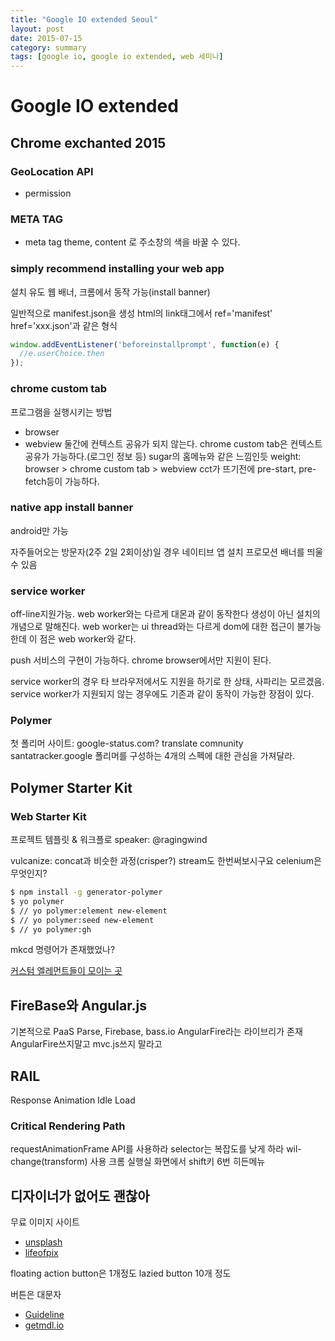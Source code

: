 ```yaml
---
title: "Google IO extended Seoul"
layout: post
date: 2015-07-15
category: summary
tags: [google io, google io extended, web 세미나]
---
```


Google IO extended
===================

Chrome exchanted 2015
---------------------

### GeoLocation API
* permission

### META TAG
 * meta tag theme, content 로 주소창의 색을 바꿀 수 있다.

### simply recommend installing your web app
  설치 유도 웹 배너, 크롬에서 동작 가능(install banner)

일반적으로 manifest.json을 생성
html의 link태그에서 ref='manifest' href='xxx.json'과 같은 형식

```javascript
window.addEventListener('beforeinstallprompt', function(e) {
  //e.userChoice.then
});
```

### chrome custom tab

프로그램을 실행시키는 방법
 * browser
 * webview
둘간에 컨텍스트 공유가 되지 않는다.
chrome custom tab은 컨텍스트 공유가 가능하다.(로그인 정보 등)
sugar의 홈메뉴와 같은 느낌인듯
weight: browser > chrome custom tab > webview
cct가 뜨기전에 pre-start, pre-fetch등이 가능하다.

### native app install banner
  android만 가능

자주들어오는 방문자(2주 2일 2회이상)일 경우 네이티브 앱 설치 프로모션 배너를 띄울 수 있음

### service worker
off-line지원가능.
web worker와는 다르게 대몬과 같이 동작한다 생성이 아닌 설치의 개념으로 말해진다.
web worker는 ui thread와는 다르게 dom에 대한 접근이 불가능한데 이 점은 web worker와 같다.

push 서비스의 구현이 가능하다. chrome browser에서만 지원이 된다.

service worker의 경우 타 브라우저에서도 지원을 하기로 한 상태, 사파리는 모르겠음.
service worker가 지원되지 않는 경우에도 기존과 같이 동작이 가능한 장점이 있다.

### Polymer
첫 폴리머 사이트: google-status.com?
translate comnunity
santatracker.google
폴리머를 구성하는 4개의 스펙에 대한 관심을 가져달라.

Polymer Starter Kit
-------------------

### Web Starter Kit

  프로젝트 템플릿 & 워크플로
  speaker: @ragingwind

vulcanize: concat과 비슷한 과정(crisper?)
stream도 한번써보시구요
celenium은 무엇인지?

```bash
$ npm install -g generator-polymer
$ yo polymer
$ // yo polymer:element new-element
$ // yo polymer:seed new-element
$ // yo polymer:gh
```

mkcd 명령어가 존재했었나?

[커스텀 엘레먼트들이 모이는 곳](customelements.io)

FireBase와 Angular.js
--------------------
  기본적으로 PaaS
Parse, Firebase, bass.io
AngularFire라는 라이브리가 존재
AngularFire쓰지말고 mvc.js쓰지 말라고

RAIL
----
Response
Animation
Idle
Load

### Critical Rendering Path
requestAnimationFrame API를 사용하라
selector는 복잡도를 낮게 하라
wil-change(transform) 사용
크롬 실행실 화면에서 shift키 6번 히든메뉴

디자이너가 없어도 괜찮아
-------------------

무료 이미지 사이트

* [unsplash](https://unsplash.com/)
* [lifeofpix](http://www.lifeofpix.com/free-high-resolution-photos/)

floating action button은 1개정도
lazied button 10개 정도

버튼은 대문자

* [Guideline](https://www.google.com/design/)
* [getmdl.io](getmdl.io/)
